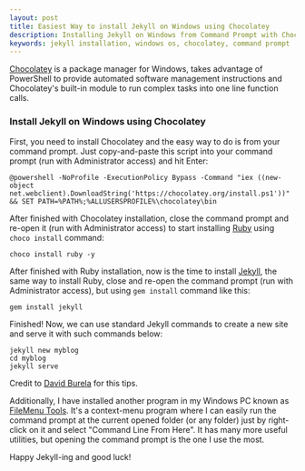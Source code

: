 ```yaml
---
layout: post
title: Easiest Way to install Jekyll on Windows using Chocolatey
description: Installing Jekyll on Windows from Command Prompt with Chocolatey is very simple way to do and faster.
keywords: jekyll installation, windows os, chocolatey, command prompt
---
```


[Chocolatey](https://chocolatey.org/) is a package manager for Windows, takes advantage of PowerShell to provide automated software management instructions and Chocolatey's built-in module to run complex tasks into one line function calls.

### Install Jekyll on Windows using Chocolatey

First, you need to install Chocolatey and the easy way to do is from your command prompt. Just copy-and-paste this script into your command prompt (run with Administrator access) and hit Enter:

```
@powershell -NoProfile -ExecutionPolicy Bypass -Command "iex ((new-object net.webclient).DownloadString('https://chocolatey.org/install.ps1'))" && SET PATH=%PATH%;%ALLUSERSPROFILE%\chocolatey\bin
```

After finished with Chocolatey installation, close the command prompt and re-open it (run with Administrator access) to start installing [Ruby](https://chocolatey.org/packages/ruby) using `choco install` command:

```
choco install ruby -y
```

After finished with Ruby installation, now is the time to install [Jekyll](https://jekyllrb.com/), the same way to install Ruby, close and re-open the command prompt (run with Administrator access), but using `gem install` command like this:

```
gem install jekyll
```

Finished! Now, we can use standard Jekyll commands to create a new site and serve it with such commands below:

```
jekyll new myblog
cd myblog
jekyll serve
```

Credit to [David Burela](https://davidburela.wordpress.com/2015/11/28/easily-install-jekyll-on-windows-with-3-command-prompt-entries-and-chocolatey/) for this tips.

Additionally, I have installed another program in my Windows PC known as [FileMenu Tools](https://www.lopesoft.com/index.php/en/download/filemenu-tools). It's a context-menu program where I can easily run the command prompt at the current opened folder (or any folder) just by right-click on it and select "Command Line From Here". It has many more useful utilities, but opening the command prompt is the one I use the most.

Happy Jekyll-ing and good luck!
